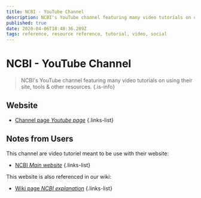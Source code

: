 ```yaml
---
title: NCBI - YouTube Channel
description: NCBI's YouTube channel featuring many video tutorials on using their site, tools & other resources.
published: true
date: 2020-04-06T18:48:36.289Z
tags: reference, resource reference, tutorial, video, social
---
```


# NCBI - YouTube Channel

> NCBI's YouTube channel featuring many video tutorials on using their site, tools & other resources.
{.is-info}

## Website

- [Channel page *Youtube page*](https://www.youtube.com/user/NCBINLM)
{.links-list}

## Notes from Users
This channel are video tutoriel meant to be use with their website:
- [NCBI *Main website*](https://www.ncbi.nlm.nih.gov/)
{.links-list}

This website is also referenced in our wiki:
- [Wiki page *NCBI explanation*](https://vdclab-wiki.herokuapp.com/NCBI/)
{.links-list}